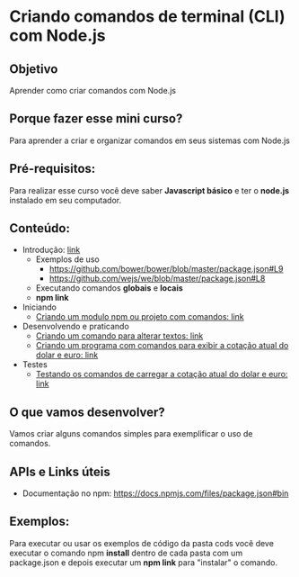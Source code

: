# Criando comandos de terminal (CLI) com Node.js

## Objetivo

Aprender como criar comandos com Node.js

## Porque fazer esse mini curso?

Para aprender a criar e organizar comandos em seus sistemas com Node.js

## Pré-requisitos:

Para realizar esse curso você deve saber **Javascript básico** e ter o **node.js** instalado em seu computador.

## Conteúdo:

- Introdução: [link](0_preparacao_introducao.md)
  - Exemplos de uso
    - https://github.com/bower/bower/blob/master/package.json#L9
    - https://github.com/wejs/we/blob/master/package.json#L8 
  - Executando comandos **globais** e **locais**
  - **npm link**
- Iniciando
  - [Criando um modulo npm ou projeto com comandos: link](1_iniciando.md)
- Desenvolvendo e praticando
  - [Criando um comando para alterar textos: link](2_1_comando_alterar_texto.md)
  - [Criando um programa com comandos para exibir a cotação atual do dolar e euro: link](2_2_comando_exibir_coracao.md)
- Testes
  - [Testando os comandos de carregar a cotação atual do dolar e euro: link](3_escrevendo_testes_para_meus_comandos.md)

## O que vamos desenvolver?

Vamos criar alguns comandos simples para exemplificar o uso de comandos.

## APIs e Links úteis

- Documentação no npm: https://docs.npmjs.com/files/package.json#bin

## Exemplos:

Para executar ou usar os exemplos de código da pasta cods você deve executar o comando npm **install** dentro de cada pasta com um package.json e depois executar um **npm link** para "instalar" o comando.

